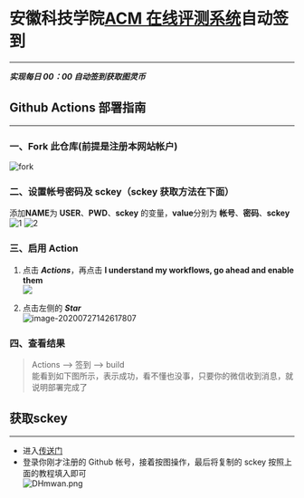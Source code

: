 # 安徽科技学院[ACM 在线评测系统](https://acm.webturing.com/)自动签到

---

**_实现每日 00：00 自动签到获取图灵币_**

## Github Actions 部署指南

---

### 一、Fork 此仓库(前提是注册本网站帐户)

![fork](https://i.loli.net/2020/07/27/jK5H8FLvt7aBeYX.png)

### 二、设置帐号密码及 sckey（sckey 获取方法在下面）

添加**NAME**为 **USER**、**PWD**、**sckey** 的变量，**value**分别为 **帐号**、**密码**、**sckey**
![1](https://s3.ax1x.com/2020/12/04/DHeah6.png)
![2](https://s3.ax1x.com/2020/12/04/DHZIT1.png)

### 三、启用 Action

1. 点击 **_Actions_**，再点击 **I understand my workflows, go ahead and enable them**  
   ![](https://i.loli.net/2020/07/27/pyQmdMHrOIz4x2f.png)

2. 点击左侧的 **_Star_**  
   ![image-20200727142617807](https://i.loli.net/2020/07/27/3cXnHYIbOxfQDZh.png)

### 四、查看结果

> Actions --> 签到 --> build  
> 能看到如下图所示，表示成功，看不懂也没事，只要你的微信收到消息，就说明部署完成了

## 获取**sckey**

---

- 进入[传送门](http://sc.ftqq.com/?c=github&a=login)  
- 登录你刚才注册的 Github 帐号，接着按图操作，最后将复制的 sckey 按照上面的教程填入即可  
  ![DHmwan.png](https://s3.ax1x.com/2020/12/04/DHmwan.png)

